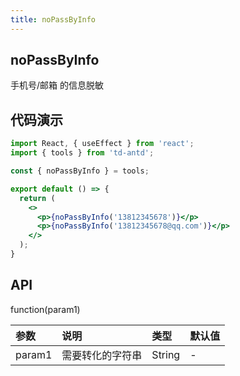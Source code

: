 ```yaml
---
title: noPassByInfo
---
```


## noPassByInfo

手机号/邮箱 的信息脱敏

## 代码演示

```jsx
import React, { useEffect } from 'react';
import { tools } from 'td-antd';

const { noPassByInfo } = tools;

export default () => {
  return (
    <>
      <p>{noPassByInfo('13812345678')}</p>
      <p>{noPassByInfo('13812345678@qq.com')}</p>
    </>
  );
}
```

## API

function(param1)

|参数|说明|类型|默认值|
|:--|:--|:--|:--|
|param1|需要转化的字符串|String|-|
